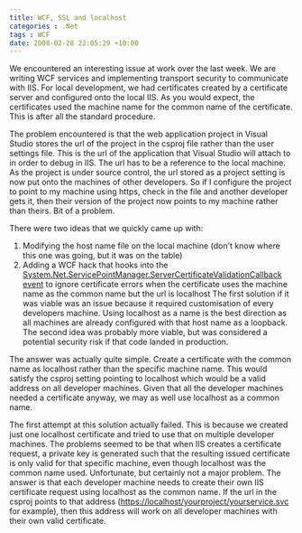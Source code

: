 ```yaml
---
title: WCF, SSL and localhost
categories : .Net
tags : WCF
date: 2008-02-28 22:05:29 +10:00
---
```


We encountered an interesting issue at work over the last week. We are writing WCF services and implementing transport security to communicate with IIS. For local development, we had certificates created by a certificate server and configured onto the local IIS. As you would expect, the certificates used the machine name for the common name of the certificate. This is after all the standard procedure. 

The problem encountered is that the web application project in Visual Studio stores the url of the project in the csproj file rather than the user settings file. This is the url of the application that Visual Studio will attach to in order to debug in IIS. The url has to be a reference to the local machine. As the project is under source control, the url stored as a project setting is now put onto the machines of other developers. So if I configure the project to point to my machine using https, check in the file and another developer gets it, then their version of the project now points to my machine rather than theirs. Bit of a problem.

There were two ideas that we quickly came up with:

1. Modifying the host name file on the local machine (don't know where this one was going, but it was on the table)
1. Adding a WCF hack that hooks into the [System.Net.ServicePointManager.ServerCertificateValidationCallback event][0] to ignore certificate errors when the certificate uses the machine name as the common name but the url is localhost
The first solution if it was viable was an issue because it required customisation of every developers machine. Using localhost as a name is the best direction as all machines are already configured with that host name as a loopback. The second idea was probably more viable, but was considered a potential security risk if that code landed in production.

The answer was actually quite simple. Create a certificate with the common name as localhost rather than the specific machine name. This would satisfy the csproj setting pointing to localhost which would be a valid address on all developer machines. Given that all the developer machines needed a certificate anyway, we may as well use localhost as a common name.

The first attempt at this solution actually failed. This is because we created just one localhost certificate and tried to use that on multiple developer machines. The problems seemed to be that when IIS creates a certificate request, a private key is generated such that the resulting issued certificate is only valid for that specific machine, even though localhost was the common name used. Unfortunate, but certainly not a major problem. The answer is that each developer machine needs to create their own IIS certificate request using localhost as the common name. If the url in the csproj points to that address ([https://localhost/yourproject/yourservice.svc][1] for example), then this address will work on all developer machines with their own valid certificate.

[0]: http://msdn2.microsoft.com/en-us/library/system.net.security.remotecertificatevalidationcallback(VS.80).aspx
[1]: https://localhost/yourproject/yourservice.svc
